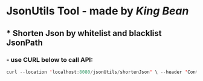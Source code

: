 # JsonUtils Tool - made by *King Bean*
## * Shorten Json by whitelist and blacklist JsonPath
### - use CURL below to call API:
```java
curl --location 'localhost:8080/jsonUtils/shortenJson' \ --header 'Content-Type: application/json' \ --data '{ "whiteList": [ "$.info.username", "$.info.importantInfo" ], "blackList": [ "$.info.importantInfo.decryptKey" ], "jsonObject": { "info": { "name": "Do Duc Vuong", "username": "vuongdo", "importantInfo": { "pass": "123456", "decryptKey": "secret" } } } }'
```
